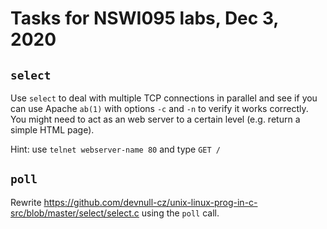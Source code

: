# Tasks for NSWI095 labs, Dec 3, 2020

## `select`

Use `select` to deal with multiple TCP connections in parallel and see if you
can use Apache `ab(1)` with options `-c` and `-n` to verify it works correctly.
You might need to act as an web server to a certain level (e.g. return a simple
HTML page).

Hint: use `telnet webserver-name 80` and type `GET /`

## `poll`

Rewrite
https://github.com/devnull-cz/unix-linux-prog-in-c-src/blob/master/select/select.c
using the `poll` call.
